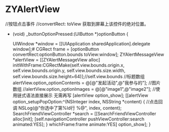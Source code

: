 # ZYAlertView
//按钮点击事件
//convertRect: toView 获取到屏幕上该控件的绝对位置。
- (void) _buttonOptionPressed:(UIButton *)optionButton {
    
    UIWindow *window = [[UIApplication sharedApplication].delegate window];#    CGRect frame = [optionButton convertRect:optionButton.bounds toView:window];
    ZYAlertMessageView *alertView = [[ZYAlertMessageView alloc] initWithFrame:CGRectMake(self.view.bounds.origin.x, self.view.bounds.origin.y, self.view.bounds.size.width, self.view.bounds.size.height+64)];//self.view.bounds
    //标题数组
    alertView.option_optionContents = @[@"发起活动",@"我参与的"];
    //图片数组
    //alertView.option_optionImages = @[@"image1",@"image2"];
    //使用链式语法直接展示 无需再写 [alertView option_show];
    [[alertView option_setupPopOption:^(NSInteger index, NSString *content) {
    //点击回调
        NSLog(@"你选中了第%ld行 %@", index, content);
        SearchFriendViewController *search = [[SearchFriendViewController alloc]init];
        [self.navigationController pushViewController:search animated:YES];
    } whichFrame:frame animate:YES] option_show];
}
